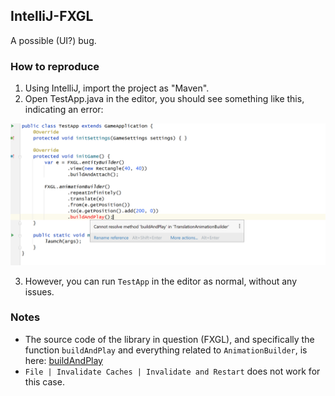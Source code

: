 ## IntelliJ-FXGL
A possible (UI?) bug.

### How to reproduce

1. Using IntelliJ, import the project as "Maven".
2. Open TestApp.java in the editor, you should see something like this, indicating an error:

![image](screenshot.png)

3. However, you can run `TestApp` in the editor as normal, without any issues.

### Notes

* The source code of the library in question (FXGL), and specifically the function `buildAndPlay` and everything related to `AnimationBuilder`, is here: [buildAndPlay](https://github.com/AlmasB/FXGL/blob/bdb0005428329528e4202563c152e4afe913e5b6/fxgl-core/src/main/kotlin/com/almasb/fxgl/animation/AnimationBuilder.kt#L248)
* `File | Invalidate Caches | Invalidate and Restart` does not work for this case.